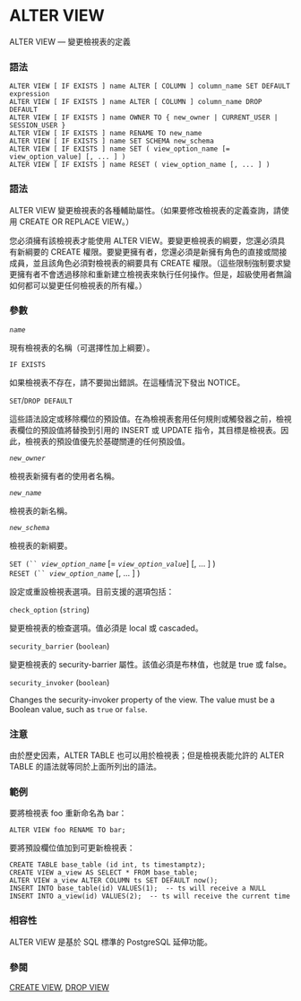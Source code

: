 # ALTER VIEW

ALTER VIEW — 變更檢視表的定義

### 語法

```
ALTER VIEW [ IF EXISTS ] name ALTER [ COLUMN ] column_name SET DEFAULT expression
ALTER VIEW [ IF EXISTS ] name ALTER [ COLUMN ] column_name DROP DEFAULT
ALTER VIEW [ IF EXISTS ] name OWNER TO { new_owner | CURRENT_USER | SESSION_USER }
ALTER VIEW [ IF EXISTS ] name RENAME TO new_name
ALTER VIEW [ IF EXISTS ] name SET SCHEMA new_schema
ALTER VIEW [ IF EXISTS ] name SET ( view_option_name [= view_option_value] [, ... ] )
ALTER VIEW [ IF EXISTS ] name RESET ( view_option_name [, ... ] )
```

### 語法

ALTER VIEW 變更檢視表的各種輔助屬性。（如果要修改檢視表的定義查詢，請使用 CREATE OR REPLACE VIEW。）

您必須擁有該檢視表才能使用 ALTER VIEW。要變更檢視表的綱要，您還必須具有新綱要的 CREATE 權限。要變更擁有者，您還必須是新擁有角色的直接或間接成員，並且該角色必須對檢視表的綱要具有 CREATE 權限。（這些限制強制要求變更擁有者不會透過移除和重新建立檢視表來執行任何操作。但是，超級使用者無論如何都可以變更任何檢視表的所有權。）

### 參數

_`name`_

現有檢視表的名稱（可選擇性加上綱要）。

`IF EXISTS`

如果檢視表不存在，請不要拋出錯誤。在這種情況下發出 NOTICE。

`SET`/`DROP DEFAULT`

這些語法設定或移除欄位的預設值。在為檢視表套用任何規則或觸發器之前，檢視表欄位的預設值將替換到引用的 INSERT 或 UPDATE 指令，其目標是檢視表。因此，檢視表的預設值優先於基礎關連的任何預設值。

_`new_owner`_

檢視表新擁有者的使用者名稱。

_`new_name`_

檢視表的新名稱。

_`new_schema`_

檢視表的新綱要。

`SET (`` `_`view_option_name`_ \[= _`view_option_value`_] \[, ... ] )\
`RESET (`` `_`view_option_name`_ \[, ... ] )

設定或重設檢視表選項。目前支援的選項包括：

`check_option` (`string`)

變更檢視表的檢查選項。值必須是 local 或 cascaded。

`security_barrier` (`boolean`)

變更檢視表的 security-barrier 屬性。該值必須是布林值，也就是 true 或 false。

`security_invoker` (`boolean`)

Changes the security-invoker property of the view. The value must be a Boolean value, such as `true` or `false`.

### 注意

由於歷史因素，ALTER TABLE 也可以用於檢視表；但是檢視表能允許的 ALTER TABLE 的語法就等同於上面所列出的語法。

### 範例

要將檢視表 foo 重新命名為 bar：

```
ALTER VIEW foo RENAME TO bar;
```

要將預設欄位值加到可更新檢視表：

```
CREATE TABLE base_table (id int, ts timestamptz);
CREATE VIEW a_view AS SELECT * FROM base_table;
ALTER VIEW a_view ALTER COLUMN ts SET DEFAULT now();
INSERT INTO base_table(id) VALUES(1);  -- ts will receive a NULL
INSERT INTO a_view(id) VALUES(2);  -- ts will receive the current time
```

### 相容性

ALTER VIEW 是基於 SQL 標準的 PostgreSQL 延伸功能。

### 參閱

[CREATE VIEW](create-view.md), [DROP VIEW](drop-view.md)
